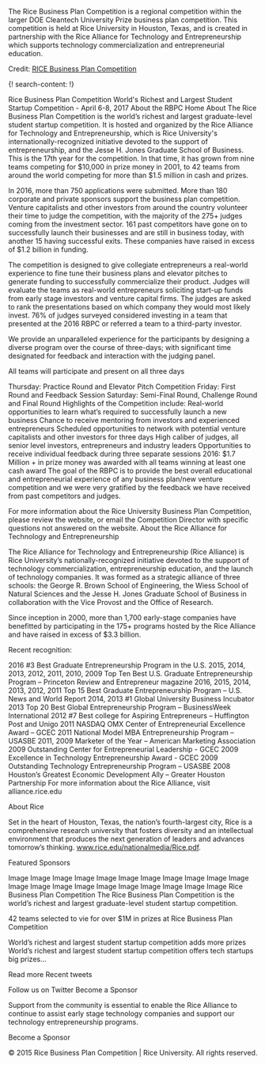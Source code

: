 
The Rice Business Plan Competition is a regional competition within the larger DOE Cleantech University Prize business plan competition. This competition is held at Rice University in Houston, Texas, and is created in partnership with the Rice Alliance for Technology and Entrepreneurship which supports technology commercialization and entrepreneurial education. 

Credit: [RICE Business Plan Competition](http://www.ricebusinessplancompetition.com/)


{! search-content: !}

Rice Business Plan Competition
World's Richest and Largest Student Startup Competition - April 6-8, 2017
About the RBPC
Home About
The Rice Business Plan Competition is the world’s richest and largest graduate-level student startup competition. It is hosted and organized by the Rice Alliance for Technology and Entrepreneurship, which is Rice University's internationally-recognized initiative devoted to the support of entrepreneurship, and the Jesse H. Jones Graduate School of Business. This is the 17th year for the competition. In that time, it has grown from nine teams competing for $10,000 in prize money in 2001, to 42 teams from around the world competing for more than $1.5 million in cash and prizes.

In 2016, more than 750 applications were submitted. More than 180 corporate and private sponsors support the business plan competition. Venture capitalists and other investors from around the country volunteer their time to judge the competition, with the majority of the 275+ judges coming from the investment sector. 161 past competitors have gone on to successfully launch their businesses and are still in business today, with another 15 having successful exits. These companies have raised in excess of $1.2 billion in funding.

The competition is designed to give collegiate entrepreneurs a real-world experience to fine tune their business plans and elevator pitches to generate funding to successfully commercialize their product. Judges will evaluate the teams as real-world entrepreneurs soliciting start-up funds from early stage investors and venture capital firms. The judges are asked to rank the presentations based on which company they would most likely invest. 76% of judges surveyed considered investing in a team that presented at the 2016 RBPC or referred a team to a third-party investor.

We provide an unparalleled experience for the participants by designing a diverse program over the course of three-days; with significant time designated for feedback and interaction with the judging panel.

All teams will participate and present on all three days

Thursday: Practice Round and Elevator Pitch Competition
Friday: First Round and Feedback Session
Saturday: Semi-Final Round, Challenge Round and Final Round
Highlights of the Competition include:
Real-world opportunities to learn what’s required to successfully launch a new business
Chance to receive mentoring from investors and experienced entrepreneurs
Scheduled opportunities to network with potential venture capitalists and other investors for three days
High caliber of judges, all senior level investors, entrepreneurs and industry leaders
Opportunities to receive individual feedback during three separate sessions
2016: $1.7 Million + in prize money was awarded with all teams winning at least one cash award
The goal of the RBPC is to provide the best overall educational and entrepreneurial experience of any business plan/new venture competition and we were very gratified by the feedback we have received from past competitors and judges.

For more information about the Rice University Business Plan Competition, please review the website, or email the Competition Director with specific questions not answered on the website.
About the Rice Alliance for Technology and Entrepreneurship

The Rice Alliance for Technology and Entrepreneurship (Rice Alliance) is Rice University’s nationally-recognized initiative devoted to the support of technology commercialization, entrepreneurship education, and the launch of technology companies. It was formed as a strategic alliance of three schools: the George R. Brown School of Engineering, the Wiess School of Natural Sciences and the Jesse H. Jones Graduate School of Business in collaboration with the Vice Provost and the Office of Research.

Since inception in 2000, more than 1,700 early-stage companies have benefitted by participating in the 175+ programs hosted by the Rice Alliance and have raised in excess of $3.3 billion.

Recent recognition:

2016 #3 Best Graduate Entrepreneurship Program in the U.S.
2015, 2014, 2013, 2012, 2011, 2010, 2009 Top Ten Best U.S. Graduate Entrepreneurship Program – Princeton Review and Entrepreneur magazine
2016, 2015, 2014, 2013, 2012, 2011 Top 15 Best Graduate Entrepreneurship Program – U.S. News and World Report
2014, 2013 #1 Global University Business Incubator
2013 Top 20 Best Global Entrepreneurship Program – BusinessWeek International
2012 #7 Best college for Aspiring Entrepreneurs – Huffington Post and Unigo
2011 NASDAQ OMX Center of Entrepreneurial Excellence Award – GCEC
2011 National Model MBA Entrepreneurship Program – USASBE
2011, 2009 Marketer of the Year – American Marketing Association
2009 Outstanding Center for Entrepreneurial Leadership - GCEC
2009 Excellence in Technology Entrepreneurship Award - GCEC
2009 Outstanding Technology Entrepreneurship Program – USASBE
2008 Houston’s Greatest Economic Development Ally – Greater Houston Partnership
For more information about the Rice Alliance, visit alliance.rice.edu

About Rice

Set in the heart of Houston, Texas, the nation’s fourth-largest city, Rice is a comprehensive research university that fosters diversity and an intellectual environment that produces the next generation of leaders and advances tomorrow’s thinking. www.rice.edu/nationalmedia/Rice.pdf.

Featured Sponsors

Image
Image
Image
Image
Image
Image
Image
Image
Image
Image
Image
Image
Image
Image
Image
Image
Image
Image
Image
Image
Image
 Rice Business Plan Competition
The Rice Business Plan Competition is the world’s richest and largest graduate-level student startup competition.

   
42 teams selected to vie for over $1M in prizes at Rice Business Plan Competition

World’s richest and largest student startup competition adds more prizes
World’s richest and largest student startup competition offers tech startups big prizes...

Read more
Recent tweets

Follow us on Twitter
Become a Sponsor

Support from the community is essential to enable the Rice Alliance to continue to assist early stage technology companies and support our technology entrepreneurship programs.

Become a Sponsor

© 2015 Rice Business Plan Competition | Rice University.  All rights reserved.
